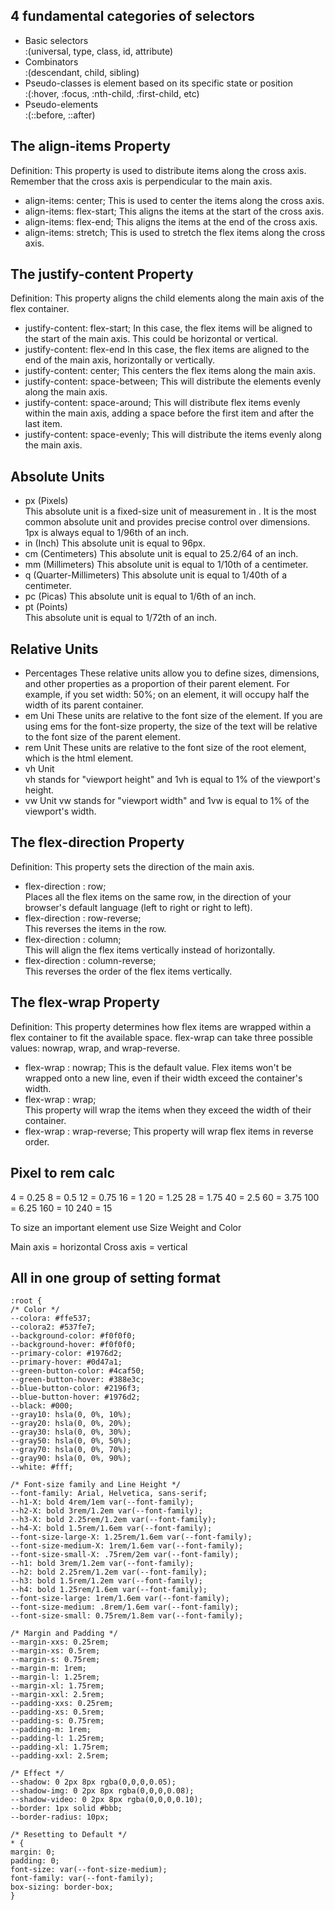 ## **4 fundamental categories** of  selectors

- Basic selectors   
 :(universal, type, class, id, attribute)
- Combinators    
 :(descendant, child, sibling)
- Pseudo-classes is element based on its specific state or position   
:(:hover, :focus, :nth-child, :first-child, etc)
- Pseudo-elements                                                    
 :(::before, ::after)

## The align-items Property

Definition: This property is used to distribute items along the cross axis. 
Remember that the cross axis is perpendicular to the main axis.

- align-items: center;
This is used to center the items along the cross axis.
- align-items: flex-start;
This aligns the items at the start of the cross axis.
- align-items: flex-end; 
This aligns the items at the end of the cross axis.
- align-items: stretch; 
This is used to stretch the flex items along the cross axis.

## The justify-content Property

Definition: This property aligns the child elements along the main axis of the flex container.

- justify-content: flex-start; 
In this case, the flex items will be aligned to the start of the main axis. This could be horizontal or vertical.
- justify-content: flex-end
In this case, the flex items are aligned to the end of the main axis, horizontally or vertically.
- justify-content: center;
This centers the flex items along the main axis.
- justify-content: space-between;
This will distribute the elements evenly along the main axis.
- justify-content: space-around; 
This will distribute flex items evenly within the main axis, adding a space before the first item and after the last item.
- justify-content: space-evenly;
This will distribute the items evenly along the main axis.

## Absolute Units

- px (Pixels)  
This absolute unit is a fixed-size unit of measurement in . It is the most common absolute unit and provides precise control over dimensions. 1px is always equal to 1/96th of an inch.
- in (Inch) 
This absolute unit is equal to 96px.
- cm (Centimeters)
This absolute unit is equal to 25.2/64 of an inch.
- mm (Millimeters)
This absolute unit is equal to 1/10th of a centimeter.
- q (Quarter-Millimeters)
This absolute unit is equal to 1/40th of a centimeter.
- pc (Picas) 
This absolute unit is equal to 1/6th of an inch.
- pt (Points)    
This absolute unit is equal to 1/72th of an inch.

## Relative Units

- Percentages
These relative units allow you to define sizes, dimensions, and other properties as a proportion of their parent element. For example, if you set width: 50%; on an element, it will occupy half the width of its parent container.
- em Uni
These units are relative to the font size of the element. If you are using ems for the font-size property, the size of the text will be relative to the font size of the parent element.
- rem Unit
These units are relative to the font size of the root element, which is the html element.
- vh Unit  
vh stands for "viewport height" and 1vh is equal to 1% of the viewport's height.
- vw Unit
vw stands for "viewport width" and 1vw is equal to 1% of the viewport's width.

## The flex-direction Property

Definition: This property sets the direction of the main axis.

- flex-direction  : row;            
Places all the flex items on the same row, in the direction of your browser's default language (left to right or right to left).
- flex-direction  : row-reverse;      
This reverses the items in the row.
- flex-direction  : column;    
This will align the flex items vertically instead of horizontally.
- flex-direction  : column-reverse;  
This reverses the order of the flex items vertically.

## The flex-wrap Property

Definition: This property determines how flex items are wrapped within a flex container to fit the available space. flex-wrap can take three possible values: nowrap, wrap, and wrap-reverse.

- flex-wrap       : nowrap; 
This is the default value. Flex items won't be wrapped onto a new line, even if their width exceed the container's width.
- flex-wrap       : wrap;         
This property will wrap the items when they exceed the width of their container.
- flex-wrap       : wrap-reverse;
This property will wrap flex items in reverse order.

## Pixel to rem calc

4	= 0.25
8	= 0.5
12	= 0.75
16	= 1
20	= 1.25
28	= 1.75
40	= 2.5
60	= 3.75
100	= 6.25
160	= 10
240	= 15

To size an important element use Size Weight and Color

Main axis = horizontal
Cross axis = vertical

## All in one group of setting format

```
:root {
/* Color */
--colora: #ffe537;
--colora2: #537fe7;
--background-color: #f0f0f0;
--background-hover: #f0f0f0;
--primary-color: #1976d2;
--primary-hover: #0d47a1;
--green-button-color: #4caf50;
--green-button-hover: #388e3c;
--blue-button-color: #2196f3;
--blue-button-hover: #1976d2;
--black: #000;
--gray10: hsla(0, 0%, 10%);
--gray20: hsla(0, 0%, 20%);
--gray30: hsla(0, 0%, 30%);
--gray50: hsla(0, 0%, 50%);
--gray70: hsla(0, 0%, 70%);
--gray90: hsla(0, 0%, 90%);
--white: #fff;
```

```
/* Font-size family and Line Height */
--font-family: Arial, Helvetica, sans-serif;
--h1-X: bold 4rem/1em var(--font-family);
--h2-X: bold 3rem/1.2em var(--font-family);
--h3-X: bold 2.25rem/1.2em var(--font-family);
--h4-X: bold 1.5rem/1.6em var(--font-family);
--font-size-large-X: 1.25rem/1.6em var(--font-family);
--font-size-medium-X: 1rem/1.6em var(--font-family);
--font-size-small-X: .75rem/2em var(--font-family);
--h1: bold 3rem/1.2em var(--font-family);
--h2: bold 2.25rem/1.2em var(--font-family);
--h3: bold 1.5rem/1.2em var(--font-family);
--h4: bold 1.25rem/1.6em var(--font-family);
--font-size-large: 1rem/1.6em var(--font-family);
--font-size-medium: .8rem/1.6em var(--font-family);
--font-size-small: 0.75rem/1.8em var(--font-family);
```

```
/* Margin and Padding */
--margin-xxs: 0.25rem;
--margin-xs: 0.5rem;
--margin-s: 0.75rem;
--margin-m: 1rem;
--margin-l: 1.25rem;
--margin-xl: 1.75rem;
--margin-xxl: 2.5rem;
--padding-xxs: 0.25rem;
--padding-xs: 0.5rem;
--padding-s: 0.75rem;
--padding-m: 1rem;
--padding-l: 1.25rem;
--padding-xl: 1.75rem;
--padding-xxl: 2.5rem;
```

```
/* Effect */
--shadow: 0 2px 8px rgba(0,0,0,0.05);
--shadow-img: 0 2px 8px rgba(0,0,0,0.08);
--shadow-video: 0 2px 8px rgba(0,0,0,0.10);
--border: 1px solid #bbb;
--border-radius: 10px;
```

```
/* Resetting to Default */
* {
margin: 0;
padding: 0;
font-size: var(--font-size-medium);
font-family: var(--font-family);
box-sizing: border-box;
}
```